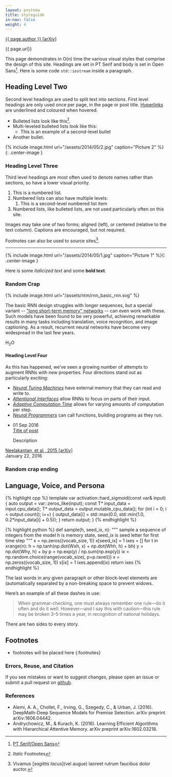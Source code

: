 ```yaml
---
layout: postnew
title: styleguide
in-nav: false
weight: 4
---
```


<div class="byline">
  <div class="authors">
    <a class="name" href="{{ page.link }}">{{ page.author }} [arXiv]</a>
  </div>
  <div class="tag">
    <p>{{ page.url}}</p>
  </div>
</div>

This page demonstrates in <span class="equation-mimic">O(n)</span> time the various visual styles that comprise the design of this site. Headings are set in PT Serif and body is set in Open Sans[^1]. Here is some code `std::iostream` inside a paragraph.

## Heading Level Two

Second level headings are used to split text into sections. First level headings are only used once per page, in the page or post title. [Hyperlinks](/styleguide) are underlined and coloured when hovered.

- Bulleted lists look like this[^2].
- Multi-leveled bulleted lists look like this:
    - This is an example of a second-level bullet
- Another bullet.

{% include image.html url="/assets/2014/05/2.jpg" caption="Picture 2" %}{: .center-image }

### Heading Level Three
Third level headings are most often used to denote names rather than sections, so have a lower visual priority.

1. This is a numbered list.
2. Numbered lists can also have multiple levels:
	1. This is a second-level numbered list item
3. Numbered lists, like bulleted lists, are not used particularly often on this site.

Images may take one of two forms; aligned (left), or centered (relative to the text column). Captions are encouraged, but not required.

Footnotes can also be used to source sites[^3].

***

{% include image.html url="/assets/2014/05/1.jpg" caption="Picture 1" %}{: .center-image }

Here is some _italicized text_ and some **bold text**.

### Random Crap

<!-- Comment on inputs/outputs in figure? -->
{% include image.html url="/assets/ntm/rnn_basic_rnn.svg" %}

The basic RNN design struggles with longer sequences, but a special variant -- ["long short-term memory" networks][olah2015lstm] -- can even work with these. Such models have been found to be very powerful, achieving remarkable results in many tasks including translation, voice recognition, and image captioning. As a result, recurrent neural networks have become very widespread in the last few years.

<p>H<sub>2</sub>O</p>

#### Heading Level Four

As this has happened, we’ve seen a growing number of attempts to augment RNNs with new properties. Four directions stand out as particularly exciting:

* [*Neural Turing Machines*](#neural-turing-machines) have external memory that they can read and write to.
* [*Attentional Interfaces*](#attentional-interfaces) allow RNNs to focus on parts of their input.
* [*Adaptive Computation Time*](#adaptive-computation-time) allows for varying amounts of computation per step.
* [*Neural Programmers*](#neural-programmer) can call functions, building programs as they run.

[olah2015lstm]: http://colah.github.io/posts/2015-08-Understanding-LSTMs/

<ul id="archive">
  <li>
  <span class="post-date">
  <time datetime="2016-09-01">01 Sep<span class="year"> 2016</span></time>
  </span>
  <div class="description">
    <a href="#">Title of post</a>
    <p class="excerpt">Description</p>
  </div>
  </li>
</ul>

<div class="byline">
        <div class="author">
          <a class="name" href="https://arxiv.org/abs/1511.04834">Neelakantan, et al., 2015 [arXiv]</a>
        </div>
        <div class="date">
          <div class="month">January 22, 2016</div>
        </div>
      </div>
      
### Random crap ending

## Language, Voice, and Persona

{% highlight cpp %}
template <typename T>
var<T> activation<T>::hard_sigmoid(const var<T>& input) {
  auto output = var<T>::zeros_like(input);
  const T* input_data = input.cpu_data();
  T* output_data = output.mutable_cpu_data();
  for (int i = 0; i < output.count(); i++) {
    output_data[i] = std::max(0.0, std::min(1.0, 0.2*input_data[i] + 0.5));
  }
  return output;
}
{% endhighlight %}

{% highlight python %}
def sample(h, seed_ix, n):
  """ 
  sample a sequence of integers from the model 
  h is memory state, seed_ix is seed letter for first time step
  """
  x = np.zeros((vocab_size, 1))
  x[seed_ix] = 1
  ixes = []
  for t in xrange(n):
    h = np.tanh(np.dot(Wxh, x) + np.dot(Whh, h) + bh)
    y = np.dot(Why, h) + by
    p = np.exp(y) / np.sum(np.exp(y))
    ix = np.random.choice(range(vocab_size), p=p.ravel())
    x = np.zeros((vocab_size, 1))
    x[ix] = 1
    ixes.append(ix)
  return ixes
{% endhighlight %}

The last words in any given paragraph or other block-level elements are (automatically separated by a non-breaking space to prevent widows.

Here’s an example of all these dashes in use:

> When grammar-checking, one must always remember one rule—do it often and do it well. However—and I say this with caution—this rule may be broken 3–5 times a year, in recognition of national holidays.

There are two sides to every story.

<!-- Appendix -->
[^1]: [PT Serif/Open Sans](https://fonts.google.com/specimen/PT+Serif)
[^2]: *Italic* Footnotes
[^3]: Vivamus [*sagittis lacus*](vel augue) laoreet rutrum faucibus dolor auctor.

## Footnotes

* footnotes will be placed here
{:footnotes}

<!-- Appendix -->
<section class="appendix">
  <h3>Errors, Reuse, and Citation</h3>
  <p>If you see mistakes or want to suggest changes, please open an issue or submit a pull request on <a href="https://github.com/TheAbhiKumar/TheAbhiKumar.github.io">github</a>.</p>
  <h3>References</h3>
  <ul class="references">
    <li>Alemi, A. A., Chollet, F., Irving, G., Szegedy, C., & Urban, J. (2016). DeepMath-Deep Sequence Models for Premise Selection. arXiv preprint arXiv:1606.04442.</li>
    <li>Andrychowicz, M., & Kurach, K. (2016). Learning Efficient Algorithms with Hierarchical Attentive Memory. arXiv preprint arXiv:1602.03218.</li>
  </ul>
</section>